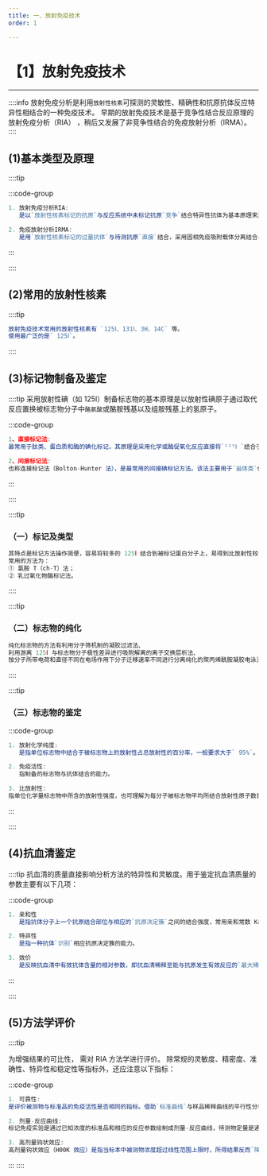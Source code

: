 ```yaml
---
title: 一、放射免疫技术
order: 1

---
```


# 【1】放射免疫技术

<kaodian :text="'免疫学检验记忆卡'" />

<!-- ###### 第七章 放射免疫分析

> 临床免疫学检验 -->

<beitiM/>

---

::::info
放射免疫分析是利用`放射性核素`可探测的灵敏性、精确性和抗原抗体反应特异性相结合的一种免疫技术。
早期的放射免疫技术是基于竞争性结合反应原理的放射免疫分析（RIA） ，稍后又发展了非竞争性结合的免疫放射分析（IRMA）。
::::

## (1)基本类型及原理

<son :text="'免疫学检验记忆卡'" text74="(1)基本类型及原理" :textOption="[['掌握','专业知识'],['掌握','专业知识'],['掌握','专业知识']]" />

::::tip

:::code-group

```js [放射免疫分析RIA]
1. 放射免疫分析RIA:
   是以`放射性核素标记的抗原`与反应系统中未标记抗原`竞争`结合特异性抗体为基本原理来测定待检样品中抗原量的一种分析法。
```

```js [免疫放射分析IRMA]
2. 免疫放射分析IRMA:
   是用`放射性核素标记的过量抗体`与待测抗原`直接`结合，采用固相免疫吸附载体分离结合与游离标记抗体的非竞争放射免疫分析法。
```

:::

::::

## (2)常用的放射性核素

<son :text="'免疫学检验记忆卡'" text75="(2)常用的放射性核素" :textOption="[['掌握','专业知识'],['熟练掌握','专业知识'],['熟练掌握','专业知识']]" />

::::tip

```js
放射免疫技术常用的放射性核素有 `125Ⅰ、131Ⅰ、3H、14C` 等。
使用最广泛的是` 125Ⅰ`。
```

::::

## (3)标记物制备及鉴定

<son :text="'免疫学检验记忆卡'" text76="(3)标记物制备及鉴定" :textOption="[['了解','专业知识'],['了解','专业知识'],['掌握','专业知识']]" />

::::tip
采用放射性碘（如 125Ⅰ）制备标志物的基本原理是以放射性碘原子通过取代反应置换被标志物分子中`酪氨酸`或酪胺残基以及组胺残基上的氢原子。

:::code-group

```js [直接标记法]
1、直接标记法:
最常用于肽类、蛋白质和酶的碘化标记，其原理是采用化学或酶促氧化反应直接将`¹²⁵Ⅰ `结合于被标志物分子中酪氨酸残基或组胺残基上。
```

```js [间接标记法]
2、间接标记法:
也称连接标记法（Bolton-Hunter 法），是最常用的间接碘标记方法。该法主要用于`甾体类`化合物、环核苷酸、前列腺素等缺乏碘标记基团的小分子化合物的标记。
```

:::

::::

::::tip

### （一）标记及类型

```js
其特点是标记方法操作简便，容易将较多的 125Ⅰ 结合到被标记蛋白分子上，易得到比放射性较高的标志物。
常用的方法为：
① 氯胺 T（ch-T）法；
② 乳过氧化物酶标记法。
```

::::

::::tip

### （二）标志物的纯化

```js
纯化标志物的方法有利用分子筛机制的凝胶过滤法、
利用游离 125Ⅰ 与标志物分子极性差异进行吸附解离的离子交换层析法、
按分子所带电荷和直径不同在电场作用下分子迁移速率不同进行分离纯化的聚丙烯酰胺凝胶电泳法（PAGE）以及高效液相色谱法。
```

::::

::::tip

### （三）标志物的鉴定

:::code-group

```js [放射化学]
1. 放射化学纯度:
   是指单位标志物中结合于被标志物上的放射性占总放射性的百分率，一般要求大于` 95%`。
```

```js [免疫活性]
2. 免疫活性:
   指制备的标志物与抗体结合的能力。
```

```js [比放射性]
3. 比放射性:
指单位化学量标志物中所含的放射性强度，也可理解为每分子被标志物平均所结合放射性原子数目，常用 Ci／g、mCi／mg 或 Ci／mmol 等单位表示。比放射性计算方法有计算法和自身置换法。
```

:::

::::

## (4)抗血清鉴定

<son :text="'免疫学检验记忆卡'" text77="(4)抗血清鉴定" :textOption="[['了解','相关专业知识'],['了解','相关专业知识'],['掌握','相关专业知识']]" />

::::tip
抗血清的质量直接影响分析方法的特异性和灵敏度。用于鉴定抗血清质量的参数主要有以下几项：

:::code-group

```js [亲和性]
1. 亲和性
   是指抗体分子上一个抗原结合部位与相应的`抗原决定簇`之间的结合强度，常用亲和常数 Ka 表示。
```

```js [特异性]
2. 特异性
   是指一种抗体`识别`相应抗原决定簇的能力。
```

```js [效价]
3. 效价
   是反映抗血清中有效抗体含量的相对参数，即抗血清稀释至能与抗原发生有效反应的`最大稀释度`。
```

:::

::::

## (5)方法学评价

<son :text="'免疫学检验记忆卡'" text78="(5)方法学评价" :textOption="[['了解','相关专业知识'],['了解','相关专业知识'],['掌握','相关专业知识']]" />

::::tip

为增强结果的可比性， 需对 RIA 方法学进行评价。
除常规的灵敏度、精密度、准确性、特异性和稳定性等指标外，还应注意以下指标：

:::code-group

```js [可靠性]
1. 可靠性:
是评价被测物与标准品的免疫活性是否相同的指标。借助`标准曲线`与样品稀释曲线的平行性分析来判断方法的可靠性。平行性好者可靠。
```

```js [剂量-反应曲线]
2. 剂量-反应曲线:
标记免疫实验是通过已知浓度的标准品和相应的反应参数绘制成剂量-反应曲线，待测物定量是通过计算其反应参数在剂量-反应曲线上对应的标准品浓度值而确定。
```

```js [高剂量钩状效应]
3. 高剂量钩状效应:
高剂量钩状效应（H00K 效应）是指当标本中被测物浓度超过线性范围上限时，所得结果反而`降低或呈阴性`的现象。
```

:::
::::
